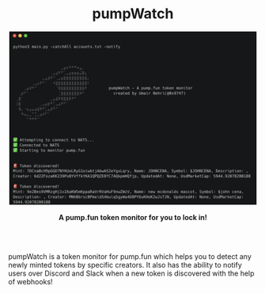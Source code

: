 <h1 align="center">pumpWatch</h1>
<p align="center">
<img src="banner.png" height="350px" width="500px">
</p>
<p align="center"><b>A pump.fun token monitor for you to lock in!</b></p>
<br><br>
<p align ="left">pumpWatch is a token monitor for pump.fun which helps you to detect any newly minted tokens by specific creators. It also has the ability to notify users over Discord and Slack when a new token is discovered with the help of webhooks!</p>
